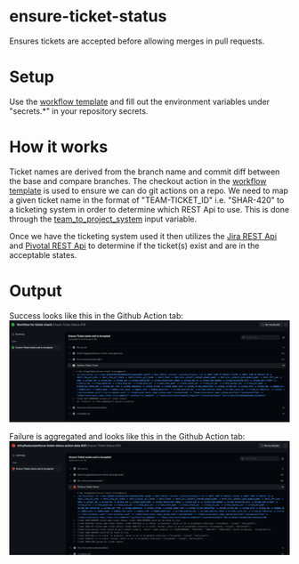 # ensure-ticket-status

Ensures tickets are accepted before allowing merges in pull requests.

# Setup

Use the [workflow template](ensure-ticket-status.yml) and fill out the environment variables under "secrets.*" in your repository secrets.

# How it works

Ticket names are derived from the branch name and commit diff between the base and compare branches. The checkout action in the [workflow template](ensure-ticket-status.yml) is used to ensure we can do git actions on a repo. We need to map a given ticket name in the format of "TEAM-TICKET_ID" i.e. "SHAR-420" to a ticketing system in order to determine which REST Api to use. This is done through the [team_to_project_system](ensure-ticket-status.yml#L9) input variable.

Once we have the ticketing system used it then utilizes the [Jira REST Api](https://developer.atlassian.com/server/jira/platform/rest-apis/) and [Pivotal REST Api](https://www.pivotaltracker.com/help/api#top) to determine if the ticket(s) exist and are in the acceptable states.

# Output

Success looks like this in the Github Action tab:
![Success](images/SuccessRun.png)

Failure is aggregated and looks like this in the Github Action tab:
![Failure](images/FailureRun.png)
